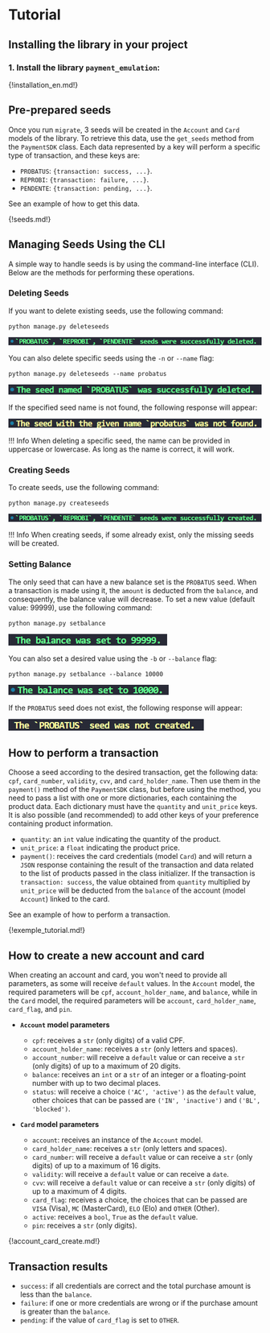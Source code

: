 # Tutorial

## Installing the library in your project

### 1. Install the library `payment_emulation`:

{!installation_en.md!}

## Pre-prepared seeds

Once you run `migrate`, 3 seeds will be created in the `Account` and `Card` models of the library. 
To retrieve this data, use the `get_seeds` method from the `PaymentSDK` class. 
Each data represented by a key will perform a specific type of transaction, and these keys are:

- `PROBATUS`: `{transaction: success, ...}`.
- `REPROBI`: `{transaction: failure, ...}`.
- `PENDENTE`: `{transaction: pending, ...}`.

See an example of how to get this data.

{!seeds.md!}

## Managing Seeds Using the CLI

A simple way to handle seeds is by using the command-line interface (CLI).  
Below are the methods for performing these operations.

### Deleting Seeds

If you want to delete existing seeds, use the following command:

```{.bash}
python manage.py deleteseeds
```

![deleteseeds](../assets/img/deleteseeds.png)

You can also delete specific seeds using the `-n` or `--name` flag:

```{.bash}
python manage.py deleteseeds --name probatus
```

![deleteseeds name](../assets/img/deleteseeds_name.png)

If the specified seed name is not found, the following response will appear:

![deleteseeds not found](../assets/img/deleteseeds_not_found.png)

!!! Info
    When deleting a specific seed, the name can be provided in uppercase or lowercase.
    As long as the name is correct, it will work.

### Creating Seeds

To create seeds, use the following command:

```{.bash}
python manage.py createseeds
```

![createseeds](../assets/img/createseeds.png)

!!! Info
    When creating seeds, if some already exist, only the missing seeds will be created.

### Setting Balance

The only seed that can have a new balance set is the `PROBATUS` seed.
When a transaction is made using it, the `amount` is deducted from the `balance`,
and consequently, the balance value will decrease. To set a new
value (default value: 99999), use the following command:


```{.bash}
python manage.py setbalance
```

![setbalance default](../assets/img/setbalance_default.png)

You can also set a desired value using the `-b` or `--balance` flag:

```{.bash}
python manage.py setbalance --balance 10000
```

![setbalance value](../assets/img/setbalance_value.png)

If the `PROBATUS` seed does not exist, the following response will appear:

![setbalance not created](../assets/img/setbalance_not_created.png)

## How to perform a transaction

Choose a seed according to the desired transaction, get the following data: 
`cpf`, `card_number`, `validity`, `cvv`, and `card_holder_name`. Then use them in the 
`payment()` method of the `PaymentSDK` class, but before using the method, you need 
to pass a list with one or more dictionaries, each containing the product data. 
Each dictionary must have the `quantity` and `unit_price` keys. It is also possible 
(and recommended) to add other keys of your preference containing product information.

- `quantity`: an `int` value indicating the quantity of the product.
- `unit_price`: a `float` indicating the product price.
- `payment()`: receives the card credentials (model `Card`) and will return a `JSON` 
response containing the result of the transaction and data related to the list of 
products passed in the class initializer. If the transaction is `transaction: success`, 
the value obtained from `quantity` multiplied by `unit_price` will be deducted from 
the `balance` of the account (model `Account`) linked to the card.

See an example of how to perform a transaction.

{!exemple_tutorial.md!}

## How to create a new account and card

When creating an account and card, you won't need to provide all parameters, 
as some will receive `default` values. In the `Account` model, the required parameters 
will be `cpf`, `account_holder_name`, and `balance`, while in the `Card` model, the required 
parameters will be `account`, `card_holder_name`, `card_flag`, and `pin`.

- **`Account` model parameters**
    - `cpf`: receives a `str` (only digits) of a valid CPF.
    - `account_holder_name`: receives a `str` (only letters and spaces).
    - `account_number`: will receive a `default` value or can receive a `str` (only digits) of up to a maximum of 20 digits.
    - `balance`: receives an `int` or a `str` of an integer or a floating-point number with up to two decimal places.
    - `status`: will receive a choice `('AC', 'active')` as the `default` value, other choices that can be passed are `('IN', 'inactive')` and `('BL', 'blocked')`.

- **`Card` model parameters**
    - `account`: receives an instance of the `Account` model.
    - `card_holder_name`: receives a `str` (only letters and spaces).
    - `card_number`: will receive a `default` value or can receive a `str` (only digits) of up to a maximum of 16 digits.
    - `validity`: will receive a `default` value or can receive a `date`.
    - `cvv`: will receive a `default` value or can receive a `str` (only digits) of up to a maximum of 4 digits.
    - `card_flag`: receives a choice, the choices that can be passed are `VISA` (Visa), `MC` (MasterCard), `ELO` (Elo) and `OTHER` (Other).
    - `active`: receives a `bool`, `True` as the `default` value.
    - `pin`: receives a `str` (only digits).

{!account_card_create.md!}

## Transaction results
- `success`: if all credentials are correct and the total purchase amount is less than the `balance`.
- `failure`: if one or more credentials are wrong or if the purchase amount is greater than the `balance`.
- `pending`: if the value of `card_flag` is set to `OTHER`.
